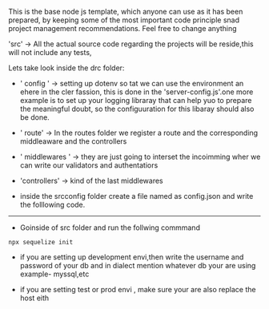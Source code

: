 This is the base node js template, which anyone can use as it has  been prepared, by keeping some of the most important code principle snad project management
 recommendations. Feel free to change anything

 'src' -> All the actual source code regarding the projects will be reside,this will not include any tests,

 Lets take look inside the drc folder:

 - ' config ' -> setting up dotenv so tat we can use the environment an ehere in the cler fassion, this is done in the  'server-config.js'.one more example is to set up your logging libraray that  can help yuo to prepare the meaningful doubt, so the configuuration for this libaray should also be done.

 - ' route' -> In the routes folder we register a route and the corresponding middleaware and the controllers

 - ' middlewares ' -> they are just going to interset the incoimming wher we can  write our validators and authentatiors

 - 'controllers' -> kind of the last middlewares 







  - inside the srcconfig folder create a file named as config.json and write the folllowing code.
  ---
  - Goinside of src folder and run the follwing commmand
  ```
  npx sequelize init
  ```

- if you are setting up development envi,then write the username and password of your db and in dialect mention whatever db your are using example- myssql,etc

- if you are setting test or prod envi , make sure your are  also replace the host eith
